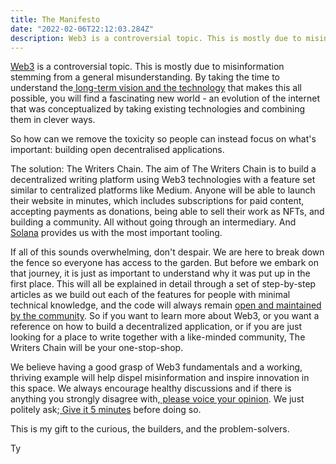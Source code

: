 ```yaml
---
title: The Manifesto
date: "2022-02-06T22:12:03.284Z"
description: Web3 is a controversial topic. This is mostly due to misinformation stemming from a general misunderstanding. By taking the time to understand the long-term vision and the technology that makes this all possible, you will find a fascinating new world - an evolution of the internet that was conceptualized by taking existing technologies and combining them in clever ways.
---
```


[Web3](https://www.freecodecamp.org/news/what-is-web3/) is a controversial topic. This is mostly due to misinformation stemming from a general misunderstanding. By taking the time to understand the[ long-term vision and the technology](https://bitcoin.org/bitcoin.pdf) that makes this all possible, you will find a fascinating new world - an evolution of the internet that was conceptualized by taking existing technologies and combining them in clever ways.

So how can we remove the toxicity so people can instead focus on what's important: building open decentralised applications.

The solution: The Writers Chain. The aim of The Writers Chain is to build a decentralized writing platform using Web3 technologies with a feature set similar to centralized platforms like Medium. Anyone will be able to launch their website in minutes, which includes subscriptions for paid content, accepting payments as donations, being able to sell their work as NFTs, and building a community. All without going through an intermediary. And[ Solana](https://solana.com/) provides us with the most important tooling.

If all of this sounds overwhelming, don't despair. We are here to break down the fence so everyone has access to the garden. But before we embark on that journey, it is just as important to understand why it was put up in the first place. This will all be explained in detail through a set of step-by-step articles as we build out each of the features for people with minimal technical knowledge, and the code will always remain [open and maintained by the community](https://github.com/TYRONEMICHAEL/the-writers-chain). So if you want to learn more about Web3, or you want a reference on how to build a decentralized application, or if you are just looking for a place to write together with a like-minded community, The Writers Chain will be your one-stop-shop.

We believe having a good grasp of Web3 fundamentals and a working, thriving example will help dispel misinformation and inspire innovation in this space. We always encourage healthy discussions and if there is anything you strongly disagree with,[ please voice your opinion](https://twitter.com/tyroneavnit). We just politely ask;[ Give it 5 minutes](https://signalvnoise.com/posts/3124-give-it-five-minutes) before doing so. 

This is my gift to the curious, the builders, and the problem-solvers.

Ty 
